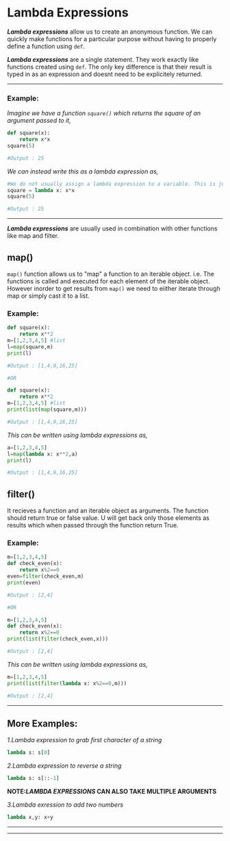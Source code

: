 <!--Lambda Expressions in Python-->
# Lambda Expressions

**_Lambda expressions_** allow us to create an anonymous function. We can quickly make functions for a particular purpose without having to properly define a function using `def`.

**_Lambda expressions_** are a single statement. They work exactly like functions created using `def`. The only key difference is that their result is typed in as an expression and doesnt need to be explicitely returned.

***

### Example:

_Imagine we have a function `square()` which returns the square of an argument passed to it,_
```python
def square(x):
    return x*x
square(5)

#Output : 25
```
_We can instead write this as a lambda expression as,_
```python
#We do not usually assign a lambda expression to a variable. This is just for demonstration purposes.
square = lambda x: x*x
square(5)

#Output : 25
```

***

**_Lambda expressions_** are usually used in combination with other functions like map and filter.

map()
---
`map()` function allows us to "map" a function to an iterable object. i.e. The functions is called and executed for each element of the iterable object. However inorder to get results from `map()` we need to eiither iterate through map or simply cast it to a list.

### Example:

```python
def square(x):
    return x**2
m=[1,2,3,4,5] #list
l=map(square,m)
print(l)

#Output : [1,4,9,16,25] 

#OR

def square(x):
    return x**2
m=[1,2,3,4,5] #list
print(list(map(square,m)))

#Output : [1,4,9,16,25]
```
_This can be written using lambda expressions as,_

```python
a=[1,2,3,4,5]
l=map(lambda x: x**2,a)
print(l)

#Output : [1,4,9,16,25]
```

filter()
---
It recieves a function and an iterable object as arguments. The function should return true or false value. U will get back only those elements as results which when passed through the function return True.

### Example:

```python
m=[1,2,3,4,5]
def check_even(x):
    return x%2==0 
even=filter(check_even,m)
print(even)

#Output : [2,4]

#OR

m=[1,2,3,4,5]
def check_even(x):
    return x%2==0 
print(list(filter(check_even,x)))

#Output : [2,4]
```
_This can be written using lambda expressions as,_
```python
m=[1,2,3,4,5]
print(list(filter(lambda x: x%2==0,m)))

#Output : [2,4]
```

***

## More Examples:

_1.Lambda expression to grab first character of a string_
```python
lambda s: s[0]
```

_2.Lambda expression to reverse a string_
```python
lambda s: s[::-1]
```

**NOTE:_LAMBDA EXPRESSIONS_ CAN ALSO TAKE MULTIPLE ARGUMENTS**

_3.Lambda exression to add two numbers_
```python
lambda x,y: x+y
```

***
***
    
    
    
